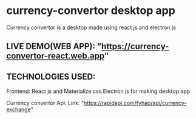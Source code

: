 # currency-convertor desktop app
Currency convertor is a desktop made using react js and electron js

## LIVE DEMO(WEB APP): "https://currency-convertor-react.web.app"
  
## TECHNOLOGIES USED:
  
Frontend: React js and Materialize css
Electron js for making desktop app
   
Currency convertor Api:
Link: "https://rapidapi.com/fyhao/api/currency-exchange"
